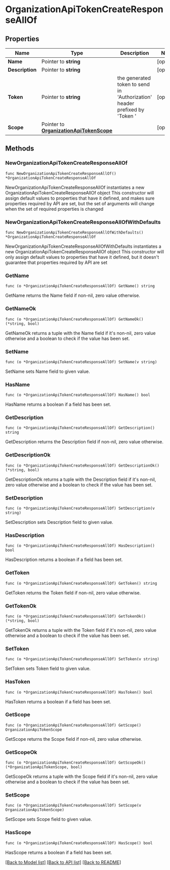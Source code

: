 # OrganizationApiTokenCreateResponseAllOf

## Properties

Name | Type | Description | Notes
------------ | ------------- | ------------- | -------------
**Name** | Pointer to **string** |  | [optional] 
**Description** | Pointer to **string** |  | [optional] 
**Token** | Pointer to **string** | the generated token to send in &#39;Authorization&#39; header prefixed by &#39;Token &#39; | [optional] 
**Scope** | Pointer to [**OrganizationApiTokenScope**](OrganizationApiTokenScope.md) |  | [optional] 

## Methods

### NewOrganizationApiTokenCreateResponseAllOf

`func NewOrganizationApiTokenCreateResponseAllOf() *OrganizationApiTokenCreateResponseAllOf`

NewOrganizationApiTokenCreateResponseAllOf instantiates a new OrganizationApiTokenCreateResponseAllOf object
This constructor will assign default values to properties that have it defined,
and makes sure properties required by API are set, but the set of arguments
will change when the set of required properties is changed

### NewOrganizationApiTokenCreateResponseAllOfWithDefaults

`func NewOrganizationApiTokenCreateResponseAllOfWithDefaults() *OrganizationApiTokenCreateResponseAllOf`

NewOrganizationApiTokenCreateResponseAllOfWithDefaults instantiates a new OrganizationApiTokenCreateResponseAllOf object
This constructor will only assign default values to properties that have it defined,
but it doesn't guarantee that properties required by API are set

### GetName

`func (o *OrganizationApiTokenCreateResponseAllOf) GetName() string`

GetName returns the Name field if non-nil, zero value otherwise.

### GetNameOk

`func (o *OrganizationApiTokenCreateResponseAllOf) GetNameOk() (*string, bool)`

GetNameOk returns a tuple with the Name field if it's non-nil, zero value otherwise
and a boolean to check if the value has been set.

### SetName

`func (o *OrganizationApiTokenCreateResponseAllOf) SetName(v string)`

SetName sets Name field to given value.

### HasName

`func (o *OrganizationApiTokenCreateResponseAllOf) HasName() bool`

HasName returns a boolean if a field has been set.

### GetDescription

`func (o *OrganizationApiTokenCreateResponseAllOf) GetDescription() string`

GetDescription returns the Description field if non-nil, zero value otherwise.

### GetDescriptionOk

`func (o *OrganizationApiTokenCreateResponseAllOf) GetDescriptionOk() (*string, bool)`

GetDescriptionOk returns a tuple with the Description field if it's non-nil, zero value otherwise
and a boolean to check if the value has been set.

### SetDescription

`func (o *OrganizationApiTokenCreateResponseAllOf) SetDescription(v string)`

SetDescription sets Description field to given value.

### HasDescription

`func (o *OrganizationApiTokenCreateResponseAllOf) HasDescription() bool`

HasDescription returns a boolean if a field has been set.

### GetToken

`func (o *OrganizationApiTokenCreateResponseAllOf) GetToken() string`

GetToken returns the Token field if non-nil, zero value otherwise.

### GetTokenOk

`func (o *OrganizationApiTokenCreateResponseAllOf) GetTokenOk() (*string, bool)`

GetTokenOk returns a tuple with the Token field if it's non-nil, zero value otherwise
and a boolean to check if the value has been set.

### SetToken

`func (o *OrganizationApiTokenCreateResponseAllOf) SetToken(v string)`

SetToken sets Token field to given value.

### HasToken

`func (o *OrganizationApiTokenCreateResponseAllOf) HasToken() bool`

HasToken returns a boolean if a field has been set.

### GetScope

`func (o *OrganizationApiTokenCreateResponseAllOf) GetScope() OrganizationApiTokenScope`

GetScope returns the Scope field if non-nil, zero value otherwise.

### GetScopeOk

`func (o *OrganizationApiTokenCreateResponseAllOf) GetScopeOk() (*OrganizationApiTokenScope, bool)`

GetScopeOk returns a tuple with the Scope field if it's non-nil, zero value otherwise
and a boolean to check if the value has been set.

### SetScope

`func (o *OrganizationApiTokenCreateResponseAllOf) SetScope(v OrganizationApiTokenScope)`

SetScope sets Scope field to given value.

### HasScope

`func (o *OrganizationApiTokenCreateResponseAllOf) HasScope() bool`

HasScope returns a boolean if a field has been set.


[[Back to Model list]](../README.md#documentation-for-models) [[Back to API list]](../README.md#documentation-for-api-endpoints) [[Back to README]](../README.md)


